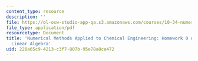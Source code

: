 ```yaml
---
content_type: resource
description: ''
file: https://ol-ocw-studio-app-qa.s3.amazonaws.com/courses/10-34-numerical-methods-applied-to-chemical-engineering-fall-2015/228a65c94213c3f7807b95e78a8ca472_MIT10_34F15_HW0.pdf
file_type: application/pdf
resourcetype: Document
title: 'Numerical Methods Applied to Chemical Engineering: Homework 0 on MATLAB and
  Linear Algebra'
uid: 228a65c9-4213-c3f7-807b-95e78a8ca472
---
```

